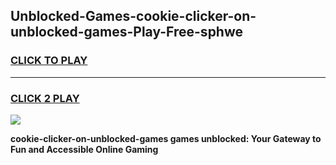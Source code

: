 
## Unblocked-Games-cookie-clicker-on-unblocked-games-Play-Free-sphwe
<h3>
<a href="https://premium76.site?title=cookie-clicker-on-unblocked-games&ref=17A">CLICK TO PLAY</a></h3>
<hr>

<h3>
<a href="https://premium76.site?title=cookie-clicker-on-unblocked-games&ref=17A">CLICK 2 PLAY</a>
  
</h3>

<a href="https://premium76.site?title=cookie-clicker-on-unblocked-games&ref=17A"><img src="https://clearcache.store/games.png"></a>


**cookie-clicker-on-unblocked-games games unblocked: Your Gateway to Fun and Accessible Online Gaming**
